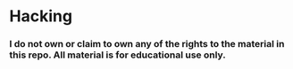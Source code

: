 # Hacking 
### I do not own or claim to own any of the rights to the material in this repo. All material is for educational use only. 
